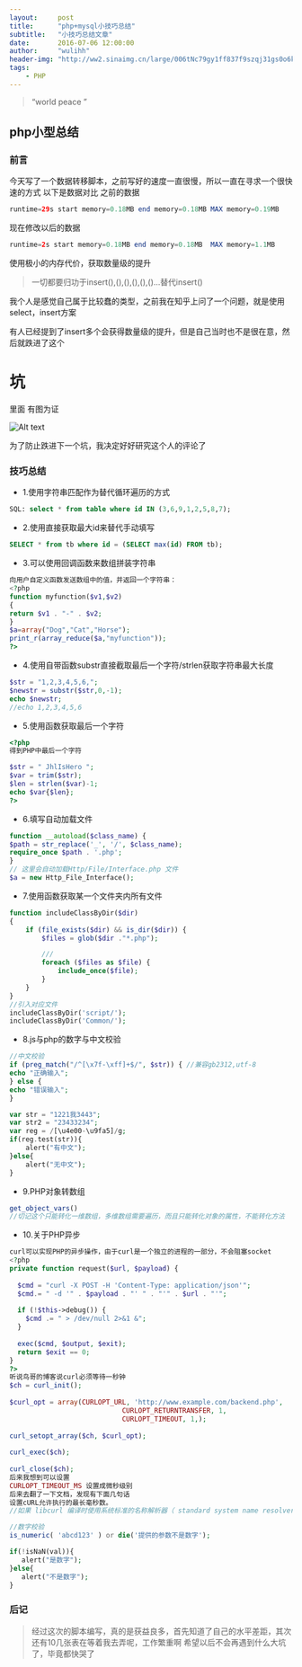 ```yaml
---
layout:     post
title:      "php+mysql小技巧总结"
subtitle:   "小技巧总结文章"
date:       2016-07-06 12:00:00
author:     "wulihh"
header-img: "http://ww2.sinaimg.cn/large/006tNc79gy1ff837f9szqj31gs0o6k4a.jpg"
tags:
    - PHP
---
```

> “world peace ”


## php小型总结

### 前言
今天写了一个数据转移脚本，之前写好的速度一直很慢，所以一直在寻求一个很快速的方式
以下是数据对比
之前的数据

``` php
runtime=29s start memory=0.18MB end memory=0.18MB MAX memory=0.19MB
```
现在修改以后的数据

``` php
runtime=2s start memory=0.18MB end memory=0.18MB  MAX memory=1.1MB
```

使用极小的内存代价，获取数量级的提升

> 一切都要归功于insert(),(),(),(),(),()...替代insert()

我个人是感觉自己属于比较蠢的类型，之前我在知乎上问了一个问题，就是使用select，insert方案

有人已经提到了insert多个会获得数量级的提升，但是自己当时也不是很在意，然后就跌进了这个

# 坑

里面
有图为证

![Alt text](https://aa4933.github.io/img/post_other_img/20160706184921.png)

为了防止跌进下一个坑，我决定好好研究这个人的评论了

### 技巧总结
* 1.使用字符串匹配作为替代循环遍历的方式

``` sql
SQL: select * from table where id IN (3,6,9,1,2,5,8,7); 
```
* 2.使用直接获取最大id来替代手动填写

``` sql
SELECT * from tb where id = (SELECT max(id) FROM tb);
```
* 3.可以使用回调函数来数组拼装字符串

``` php
向用户自定义函数发送数组中的值，并返回一个字符串：
<?php
function myfunction($v1,$v2)
{
return $v1 . "-" . $v2;
}
$a=array("Dog","Cat","Horse");
print_r(array_reduce($a,"myfunction"));
?>
```
* 4.使用自带函数substr直接截取最后一个字符/strlen获取字符串最大长度

``` php
$str = "1,2,3,4,5,6,"; 
$newstr = substr($str,0,-1); 
echo $newstr; 
//echo 1,2,3,4,5,6
```
* 5.使用函数获取最后一个字符

``` php
<?php
得到PHP中最后一个字符

$str = " JhlIsHero ";
$var = trim($str);
$len = strlen($var)-1;
echo $var{$len};
?>
```
* 6.填写自动加载文件

``` php
function __autoload($class_name) { 
$path = str_replace('_', '/', $class_name); 
require_once $path . '.php'; 
} 
// 这里会自动加载Http/File/Interface.php 文件 
$a = new Http_File_Interface(); 
```
* 7.使用函数获取某一个文件夹内所有文件

``` php
function includeClassByDir($dir)
{
	if (file_exists($dir) && is_dir($dir)) {
		$files = glob($dir ."*.php");

		///
		foreach ($files as $file) {
			include_once($file);
		}
	}
}
//引入对应文件
includeClassByDir('script/');
includeClassByDir('Common/');
```

* 8.js与php的数字与中文校验

``` php
//中文校验
if (preg_match("/^[\x7f-\xff]+$/", $str)) { //兼容gb2312,utf-8
echo "正确输入";
} else {
echo "错误输入";
}

var str = "1221我3443";
var str2 = "23433234";
var reg = /[\u4e00-\u9fa5]/g;
if(reg.test(str)){
    alert("有中文");
}else{
    alert("无中文");
}
```

* 9.PHP对象转数组

``` php
get_object_vars()
//切记这个只能转化一维数组，多维数组需要遍历，而且只能转化对象的属性，不能转化方法
```

* 10.关于PHP异步

``` php
curl可以实现PHP的异步操作，由于curl是一个独立的进程的一部分，不会阻塞socket
<?php
private function request($url, $payload) {
 
  $cmd = "curl -X POST -H 'Content-Type: application/json'";
  $cmd.= " -d '" . $payload . "' " . "'" . $url . "'";
 
  if (!$this->debug()) {
    $cmd .= " > /dev/null 2>&1 &";
  }
 
  exec($cmd, $output, $exit);
  return $exit == 0;
}
?>
听说鸟哥的博客说curl必须等待一秒钟
$ch = curl_init();
 
$curl_opt = array(CURLOPT_URL, 'http://www.example.com/backend.php',
                            CURLOPT_RETURNTRANSFER, 1,
                            CURLOPT_TIMEOUT, 1,);
 
curl_setopt_array($ch, $curl_opt);
 
curl_exec($ch);
 
curl_close($ch);
后来我想到可以设置
CURLOPT_TIMEOUT_MS 设置成微秒级别
后来去翻了一下文档，发现有下面几句话
设置cURL允许执行的最长毫秒数。 
//如果 libcurl 编译时使用系统标准的名称解析器（ standard system name resolver），那部分的连接仍旧使用以秒计的超时解决方案，最小超时时间还是一秒钟。
```

``` php
//数字校验
is_numeric( 'abcd123' ) or die('提供的参数不是数字');

if(!isNaN(val)){
   alert("是数字");
}else{
   alert("不是数字");
}
```


### 后记

> 经过这次的脚本编写，真的是获益良多，首先知道了自己的水平差距，其次还有10几张表在等着我去弄呢，工作繁重啊
> 希望以后不会再遇到什么大坑了，毕竟都快哭了